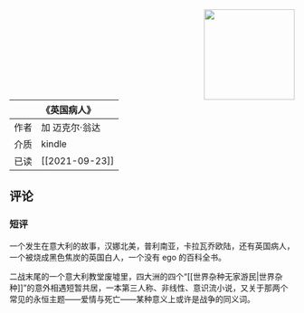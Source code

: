 ---
---

<img src='https://picture-guan.oss-cn-hangzhou.aliyuncs.com/20220816015941.png' style='float:right ; width:160px;height:80 px'/>


|  [](https://book.douban.com/subject/10583075)    | 《英国病人》                                   |
|:-------|:---------------------------------------------|
|  作者    |   加 迈克尔·翁达                           |
|  介质    |   kindle                      |
|  已读    |   [[2021-09-23]]                      |

## 评论

### 短评
一个发生在意大利的故事，汉娜北美，普利南亚，卡拉瓦乔欧陆，还有英国病人，一个被烧成黑色焦炭的英国白人，一个没有 ego 的百科全书。

二战末尾的一个意大利教堂废墟里，四大洲的四个“[[世界杂种无家游民|世界杂种]]”的意外相遇短暂共居，一本第三人称、非线性、意识流小说，又关于那两个常见的永恒主题——爱情与死亡——某种意义上或许是战争的同义词。

